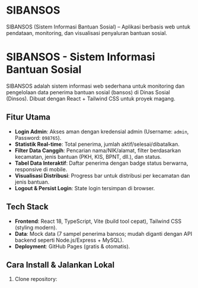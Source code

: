 # SIBANSOS
SIBANSOS (Sistem Informasi Bantuan Sosial) – Aplikasi berbasis web untuk pendataan, monitoring, dan visualisasi penyaluran bantuan sosial.
# SIBANSOS - Sistem Informasi Bantuan Sosial

SIBANSOS adalah sistem informasi web sederhana untuk monitoring dan pengelolaan data penerima bantuan sosial (bansos) di Dinas Sosial (Dinsos). Dibuat dengan React + Tailwind CSS untuk proyek magang.

## Fitur Utama
- **Login Admin**: Akses aman dengan kredensial admin (Username: `admin`, Password: `098765`).
- **Statistik Real-time**: Total penerima, jumlah aktif/selesai/dibatalkan.
- **Filter Data Canggih**: Pencarian nama/NIK/alamat, filter berdasarkan kecamatan, jenis bantuan (PKH, KIS, BPNT, dll.), dan status.
- **Tabel Data Interaktif**: Daftar penerima dengan badge status berwarna, responsive di mobile.
- **Visualisasi Distribusi**: Progress bar untuk distribusi per kecamatan dan jenis bantuan.
- **Logout & Persist Login**: State login tersimpan di browser.

## Tech Stack
- **Frontend**: React 18, TypeScript, Vite (build tool cepat), Tailwind CSS (styling modern).
- **Data**: Mock data (7 sampel penerima bansos; mudah diganti dengan API backend seperti Node.js/Express + MySQL).
- **Deployment**: GitHub Pages (gratis & otomatis).

## Cara Install & Jalankan Lokal
1. Clone repository:  
